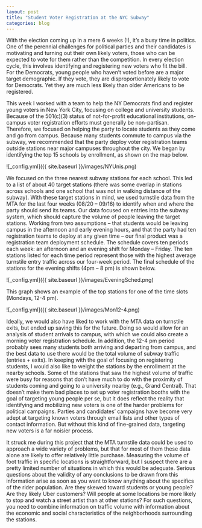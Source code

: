 ```yaml
---
layout: post
title: "Student Voter Registration at the NYC Subway"
categories: blog
---
```


With the election coming up in a mere 6 weeks (!), it’s a busy time in politics.  One of the perennial challenges for political parties and their candidates is motivating and turning out their own likely voters, those who can be expected to vote for them rather than the competition.  In every election cycle, this involves identifying and registering new voters who fit the bill.  For the Democrats, young people who haven’t voted before are a major target demographic.  If they vote, they are disproportionately likely to vote for Democrats.  Yet they are much less likely than older Americans to be registered.  

This week I worked with a team to help the NY Democrats find and register young voters in New York City, focusing on college and university students.  Because of the 501(c)(3) status of not-for-profit educational institutions, on-campus voter registration efforts must generally be non-partisan.  Therefore, we focused on helping the party to locate students as they come and go from campus.  Because many students commute to campus via the subway, we recommended that the party deploy voter registration teams outside stations near major campuses throughout the city.  We began by identifying the top 15 schools by enrollment, as shown on the map below.  

![_config.yml]({{ site.baseurl }}/images/NYUnis.png)  

We focused on the three nearest subway stations for each school.  This led to a list of about 40 target stations (there was some overlap in stations across schools and one school that was not in walking distance of the subway).  With these target stations in mind, we used turnstile data from the MTA for the last four weeks (08/20 – 09/16) to identify when and where the party should send its teams.  Our data focused on entries into the subway system, which should capture the volume of people leaving the target stations.  Working from two assumptions – that students would be leaving campus in the afternoon and early evening hours, and that the party had ten registration teams to deploy at any given time – our final product was a registration team deployment schedule.  The schedule covers ten periods each week: an afternoon and an evening shift for Monday – Friday.  The ten stations listed for each time period represent those with the highest average turnstile entry traffic across our four-week period.  The final schedule of the stations for the evening shifts (4pm – 8 pm) is shown below.  

![_config.yml]({{ site.baseurl }}/images/EveningSched.png)

This graph shows an example of the top stations for one of the time slots (Mondays, 12-4 pm).  

![_config.yml]({{ site.baseurl }}/images/Mon12-4.png)  

Ideally, we would also have liked to work with the MTA data on turnstile exits, but ended up saving this for the future.  Doing so would allow for an analysis of student arrivals to campus, with which we could also create a morning voter registration schedule.  In addition, the 12-4 pm period probably sees many students both arriving and departing from campus, and the best data to use there would be the total volume of subway traffic (entries + exits).  In keeping with the goal of focusing on registering students, I would also like to weight the stations by the enrollment at the nearby schools.  Some of the stations that saw the highest volume of traffic were busy for reasons that don’t have much to do with the proximity of students coming and going to a university nearby (e.g., Grand Central).  That doesn’t make them bad places to set up voter registration booths with the goal of targeting young people per se, but it does reflect the reality that identifying and mobilizing new voters is one of the harder problems for political campaigns.  Parties and candidates’ campaigns have become very adept at targeting known voters through email lists and other types of contact information.  But without this kind of fine-grained data, targeting new voters is a far noisier process.  

It struck me during this project that the MTA turnstile data could be used to approach a wide variety of problems, but that for most of them these data alone are likely to offer relatively little purchase.  Measuring the volume of foot traffic in specific locations is straightforward, but I suspect there are a pretty limited number of situations in which this would be adequate.  Serious questions about the validity of any conclusions to be drawn from this information arise as soon as you want to know anything about the specifics of the rider population.  Are they skewed toward students or young people?  Are they likely Uber customers?  Will people at some locations be more likely to stop and watch a street artist than at other stations?  For such questions, you need to combine information on traffic volume with information about the economic and social characteristics of the neighborhoods surrounding the stations.  

